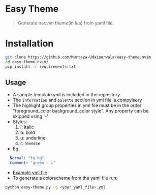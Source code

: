 # Easy Theme
> Generate neovim theme(in lua) from yaml file.


# Installation
```bash
git clone https://github.com/Murtaza-Udaipurwala/easy-theme.nvim
cd easy-theme.nvim/
pip install -r requirements.txt
```


## Usage
- A sample template.yml is included in the repository
- The `information` and `palette` section in yml file is compylsory
- The highlight group properties in yml file must be in the order "foreground_color background_color style". Any property can be skipped using '-'
- Styles:
    1. i: italic
    2. b: bold
    3. u: underline
    4. r: reverse
- Eg:
```yml
  Normal: "fg bg"
  Comment: "green - i"
```
- [Example yml file](https://raw.githubusercontent.com/ChristianChiarulli/nvcode-color-schemes.vim/master/onedark.yml)
- To generate a colorscheme from the yaml file run:
```bash
python easy-theme.py -g <your_yaml_file>.yml
```

